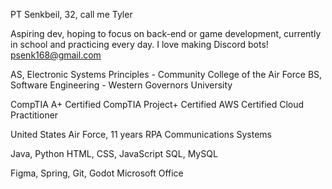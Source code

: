 PT Senkbeil, 32, call me Tyler

Aspiring dev, hoping to focus on back-end or game development, currently in school and practicing every day.
I love making Discord bots!
psenk168@gmail.com

AS, Electronic Systems Principles - Community College of the Air Force
BS, Software Engineering - Western Governors University

CompTIA A+ Certified
CompTIA Project+ Certified
AWS Certified Cloud Practitioner

United States Air Force, 11 years
RPA Communications Systems

Java, Python
HTML, CSS, JavaScript
SQL, MySQL

Figma, Spring, Git, Godot
Microsoft Office
